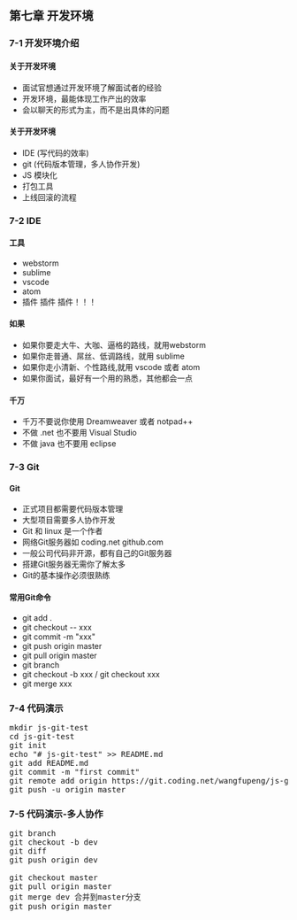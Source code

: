 ## 第七章 开发环境 ##
### 7-1 开发环境介绍 ###
#### 关于开发环境 ####
- 面试官想通过开发环境了解面试者的经验
- 开发环境，最能体现工作产出的效率
- 会以聊天的形式为主，而不是出具体的问题
#### 关于开发环境 ####
- IDE (写代码的效率)
- git (代码版本管理，多人协作开发)
- JS 模块化
- 打包工具
- 上线回滚的流程
### 7-2 IDE ###
#### 工具 ####
- webstorm
- sublime
- vscode
- atom
- 插件 插件 插件！！！
#### 如果 ####
- 如果你要走大牛、大咖、逼格的路线，就用webstorm
- 如果你走普通、屌丝、低调路线，就用 sublime
- 如果你走小清新、个性路线,就用 vscode 或者 atom
- 如果你面试，最好有一个用的熟悉，其他都会一点
#### 千万 ####
- 千万不要说你使用 Dreamweaver 或者 notpad++
- 不做 .net 也不要用 Visual Studio
- 不做 java 也不要用 eclipse
### 7-3 Git ###
#### Git ####
- 正式项目都需要代码版本管理
- 大型项目需要多人协作开发
- Git 和 linux 是一个作者
- 网络Git服务器如 coding.net github.com
- 一般公司代码非开源，都有自己的Git服务器
- 搭建Git服务器无需你了解太多
- Git的基本操作必须很熟练
#### 常用Git命令 ####
- git add .
- git checkout -- xxx
- git commit -m "xxx"
- git push origin master
- git pull origin master
- git branch
- git checkout -b xxx / git checkout xxx
- git merge xxx
### 7-4 代码演示 ###
<pre>
mkdir js-git-test
cd js-git-test
git init
echo "# js-git-test" >> README.md
git add README.md
git commit -m "first commit"
git remote add origin https://git.coding.net/wangfupeng/js-git-test.git
git push -u origin master
</pre>
### 7-5 代码演示-多人协作 ###
<pre>
git branch
git checkout -b dev
git diff
git push origin dev

git checkout master
git pull origin master
git merge dev 合并到master分支
git push origin master
</pre>